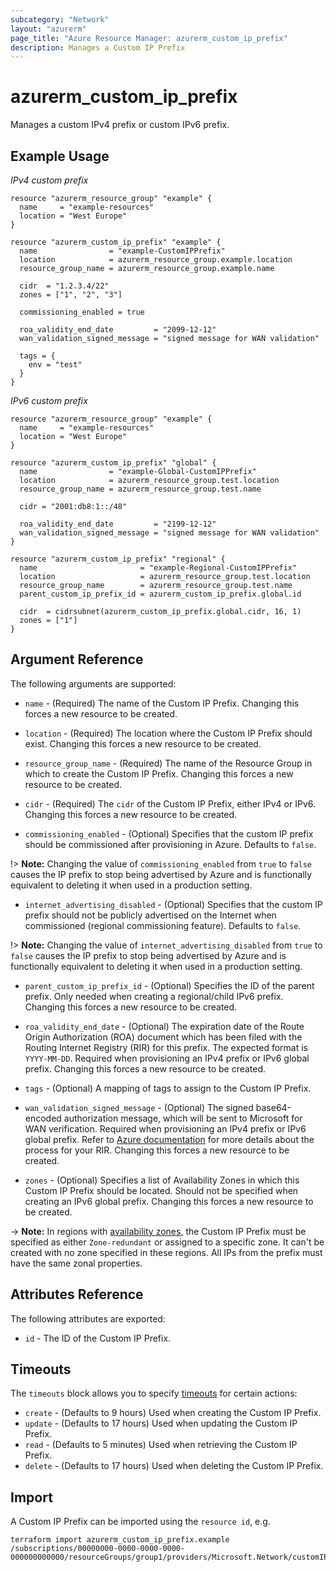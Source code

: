 ```yaml
---
subcategory: "Network"
layout: "azurerm"
page_title: "Azure Resource Manager: azurerm_custom_ip_prefix"
description: Manages a Custom IP Prefix
---
```


# azurerm_custom_ip_prefix

Manages a custom IPv4 prefix or custom IPv6 prefix.

## Example Usage

*IPv4 custom prefix*
```hcl
resource "azurerm_resource_group" "example" {
  name     = "example-resources"
  location = "West Europe"
}

resource "azurerm_custom_ip_prefix" "example" {
  name                = "example-CustomIPPrefix"
  location            = azurerm_resource_group.example.location
  resource_group_name = azurerm_resource_group.example.name

  cidr  = "1.2.3.4/22"
  zones = ["1", "2", "3"]

  commissioning_enabled = true

  roa_validity_end_date         = "2099-12-12"
  wan_validation_signed_message = "signed message for WAN validation"

  tags = {
    env = "test"
  }
}
```

*IPv6 custom prefix*
```hcl
resource "azurerm_resource_group" "example" {
  name     = "example-resources"
  location = "West Europe"
}

resource "azurerm_custom_ip_prefix" "global" {
  name                = "example-Global-CustomIPPrefix"
  location            = azurerm_resource_group.test.location
  resource_group_name = azurerm_resource_group.test.name

  cidr = "2001:db8:1::/48"

  roa_validity_end_date         = "2199-12-12"
  wan_validation_signed_message = "signed message for WAN validation"
}

resource "azurerm_custom_ip_prefix" "regional" {
  name                       = "example-Regional-CustomIPPrefix"
  location                   = azurerm_resource_group.test.location
  resource_group_name        = azurerm_resource_group.test.name
  parent_custom_ip_prefix_id = azurerm_custom_ip_prefix.global.id

  cidr  = cidrsubnet(azurerm_custom_ip_prefix.global.cidr, 16, 1)
  zones = ["1"]
}
```

## Argument Reference

The following arguments are supported:

* `name` - (Required) The name of the Custom IP Prefix. Changing this forces a new resource to be created.

* `location` - (Required) The location where the Custom IP Prefix should exist. Changing this forces a new resource to be created.

* `resource_group_name` - (Required) The name of the Resource Group in which to create the Custom IP Prefix. Changing this forces a new resource to be created.

* `cidr` - (Required) The `cidr` of the Custom IP Prefix, either IPv4 or IPv6. Changing this forces a new resource to be created.

* `commissioning_enabled` - (Optional) Specifies that the custom IP prefix should be commissioned after provisioning in Azure. Defaults to `false`.

!> **Note:** Changing the value of `commissioning_enabled` from `true` to `false` causes the IP prefix to stop being advertised by Azure and is functionally equivalent to deleting it when used in a production setting.

* `internet_advertising_disabled` - (Optional) Specifies that the custom IP prefix should not be publicly advertised on the Internet when commissioned (regional commissioning feature). Defaults to `false`.

!> **Note:** Changing the value of `internet_advertising_disabled` from `true` to `false` causes the IP prefix to stop being advertised by Azure and is functionally equivalent to deleting it when used in a production setting.

* `parent_custom_ip_prefix_id` - (Optional) Specifies the ID of the parent prefix. Only needed when creating a regional/child IPv6 prefix. Changing this forces a new resource to be created.

* `roa_validity_end_date` - (Optional) The expiration date of the Route Origin Authorization (ROA) document which has been filed with the Routing Internet Registry (RIR) for this prefix. The expected format is `YYYY-MM-DD`. Required when provisioning an IPv4 prefix or IPv6 global prefix. Changing this forces a new resource to be created.

* `tags` - (Optional) A mapping of tags to assign to the Custom IP Prefix.

* `wan_validation_signed_message` - (Optional) The signed base64-encoded authorization message, which will be sent to Microsoft for WAN verification. Required when provisioning an IPv4 prefix or IPv6 global prefix. Refer to [Azure documentation](https://learn.microsoft.com/en-us/azure/virtual-network/ip-services/create-custom-ip-address-prefix-cli#certificate-readiness) for more details about the process for your RIR. Changing this forces a new resource to be created.

* `zones` - (Optional) Specifies a list of Availability Zones in which this Custom IP Prefix should be located. Should not be specified when creating an IPv6 global prefix. Changing this forces a new resource to be created.

-> **Note:** In regions with [availability zones](https://docs.microsoft.com/en-us/azure/availability-zones/az-overview), the Custom IP Prefix must be specified as either `Zone-redundant` or assigned to a specific zone. It can't be created with no zone specified in these regions. All IPs from the prefix must have the same zonal properties.

## Attributes Reference

The following attributes are exported:

* `id` - The ID of the Custom IP Prefix.

## Timeouts

The `timeouts` block allows you to specify [timeouts](https://www.terraform.io/docs/configuration/resources.html#timeouts) for certain actions:

* `create` - (Defaults to 9 hours) Used when creating the Custom IP Prefix.
* `update` - (Defaults to 17 hours) Used when updating the Custom IP Prefix.
* `read` - (Defaults to 5 minutes) Used when retrieving the Custom IP Prefix.
* `delete` - (Defaults to 17 hours) Used when deleting the Custom IP Prefix.

## Import

A Custom IP Prefix can be imported using the `resource id`, e.g.

```shell
terraform import azurerm_custom_ip_prefix.example /subscriptions/00000000-0000-0000-0000-000000000000/resourceGroups/group1/providers/Microsoft.Network/customIPPrefixes/customIPPrefix1
```

